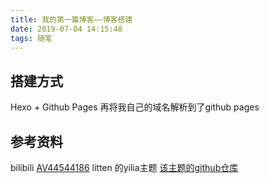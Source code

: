 ```yaml
---
title: 我的第一篇博客——博客搭建
date: 2019-07-04 14:15:48
tags: 随笔
---
```


## 搭建方式
Hexo + Github Pages
再将我自己的域名解析到了github pages

## 参考资料
bilibili  [AV44544186](https://www.bilibili.com/video/av44544186)
litten 的yilia主题  [该主题的github仓库](https://github.com/litten/hexo-theme-yilia)
